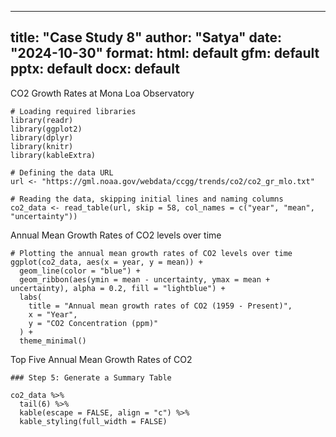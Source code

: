 
---
title: "Case Study 8"
author: "Satya"
date: "2024-10-30"
format:
  html: default
  gfm: default
  pptx: default
  docx: default
---

CO2 Growth Rates at Mona Loa Observatory

```{r message=FALSE, echo=F}
# Loading required libraries
library(readr)
library(ggplot2)
library(dplyr)
library(knitr)
library(kableExtra)

# Defining the data URL
url <- "https://gml.noaa.gov/webdata/ccgg/trends/co2/co2_gr_mlo.txt"

# Reading the data, skipping initial lines and naming columns
co2_data <- read_table(url, skip = 58, col_names = c("year", "mean", "uncertainty"))

```

Annual Mean Growth Rates of CO2 levels over time

```{r message=FALSE, echo=F}
# Plotting the annual mean growth rates of CO2 levels over time
ggplot(co2_data, aes(x = year, y = mean)) +
  geom_line(color = "blue") +
  geom_ribbon(aes(ymin = mean - uncertainty, ymax = mean + uncertainty), alpha = 0.2, fill = "lightblue") +
  labs(
    title = "Annual mean growth rates of CO2 (1959 - Present)",
    x = "Year",
    y = "CO2 Concentration (ppm)"
  ) +
  theme_minimal()

```

Top Five Annual Mean Growth Rates of CO2

```{r message=FALSE, echo=F}
### Step 5: Generate a Summary Table

co2_data %>%
  tail(6) %>%
  kable(escape = FALSE, align = "c") %>%
  kable_styling(full_width = FALSE)

```

